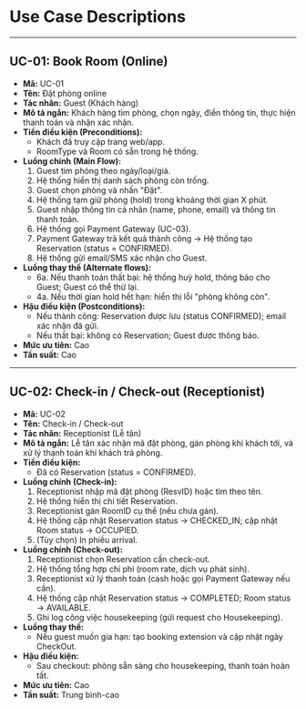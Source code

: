 # Use Case Descriptions

---

## UC-01: Book Room (Online)
- **Mã:** UC-01
- **Tên:** Đặt phòng online
- **Tác nhân:** Guest (Khách hàng)
- **Mô tả ngắn:** Khách hàng tìm phòng, chọn ngày, điền thông tin, thực hiện thanh toán và nhận xác nhận.
- **Tiền điều kiện (Preconditions):**
  - Khách đã truy cập trang web/app.
  - RoomType và Room có sẵn trong hệ thống.
- **Luồng chính (Main Flow):**
  1. Guest tìm phòng theo ngày/loại/giá.
  2. Hệ thống hiển thị danh sách phòng còn trống.
  3. Guest chọn phòng và nhấn "Đặt".
  4. Hệ thống tạm giữ phòng (hold) trong khoảng thời gian X phút.
  5. Guest nhập thông tin cá nhân (name, phone, email) và thông tin thanh toán.
  6. Hệ thống gọi Payment Gateway (UC-03).
  7. Payment Gateway trả kết quả thành công → Hệ thống tạo Reservation (status = CONFIRMED).
  8. Hệ thống gửi email/SMS xác nhận cho Guest.
- **Luồng thay thế (Alternate flows):**
  - 6a. Nếu thanh toán thất bại: hệ thống huỷ hold, thông báo cho Guest; Guest có thể thử lại.
  - 4a. Nếu thời gian hold hết hạn: hiển thị lỗi "phòng không còn".
- **Hậu điều kiện (Postconditions):**
  - Nếu thành công: Reservation được lưu (status CONFIRMED); email xác nhận đã gửi.
  - Nếu thất bại: không có Reservation; Guest được thông báo.
- **Mức ưu tiên:** Cao
- **Tần suất:** Cao

---

## UC-02: Check-in / Check-out (Receptionist)
- **Mã:** UC-02
- **Tên:** Check-in / Check-out
- **Tác nhân:** Receptionist (Lễ tân)
- **Mô tả ngắn:** Lễ tân xác nhận mã đặt phòng, gán phòng khi khách tới, và xử lý thanh toán khi khách trả phòng.
- **Tiền điều kiện:**
  - Đã có Reservation (status = CONFIRMED).
- **Luồng chính (Check-in):**
  1. Receptionist nhập mã đặt phòng (ResvID) hoặc tìm theo tên.
  2. Hệ thống hiển thị chi tiết Reservation.
  3. Receptionist gán RoomID cụ thể (nếu chưa gán).
  4. Hệ thống cập nhật Reservation status -> CHECKED_IN; cập nhật Room status -> OCCUPIED.
  5. (Tùy chọn) In phiếu arrival.
- **Luồng chính (Check-out):**
  1. Receptionist chọn Reservation cần check-out.
  2. Hệ thống tổng hợp chi phí (room rate, dịch vụ phát sinh).
  3. Receptionist xử lý thanh toán (cash hoặc gọi Payment Gateway nếu cần).
  4. Hệ thống cập nhật Reservation status -> COMPLETED; Room status -> AVAILABLE.
  5. Ghi log công việc housekeeping (gửi request cho Housekeeping).
- **Luồng thay thế:**
  - Nếu guest muốn gia hạn: tạo booking extension và cập nhật ngày CheckOut.
- **Hậu điều kiện:**
  - Sau checkout: phòng sẵn sàng cho housekeeping, thanh toán hoàn tất.
- **Mức ưu tiên:** Cao
- **Tần suất:** Trung bình-cao
